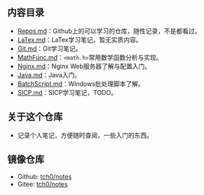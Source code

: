 ## 内容目录

- [Repos.md](Repos.md)：Github上的可以学习的仓库，随性记录，不是都看过。
- [LaTex.md](LaTeX.md)：LaTex学习笔记，暂无实质内容。
- [Git.md](Git.md)：Git学习笔记。
- [MathFunc.md](MathFunc.md)：`<math.h>`常用数学函数分析与实现。
- [Nginx.md](Nginx.md)：Nginx Web服务器了解与配置入门。
- [Java.md](Java.md)：Java入门。
- [BatchScript.md](BatchScript.md)：Windows批处理脚本了解。
- [SICP.md](SICP.md)：SICP学习笔记，TODO。

## 关于这个仓库

- 记录个人笔记，方便随时查阅，一些入门的东西。


## 镜像仓库

- Github: [tch0/notes](https://github.com/tch0/notes)
- Gitee: [tch0/notes](https://gitee.com/tch0/notes)
